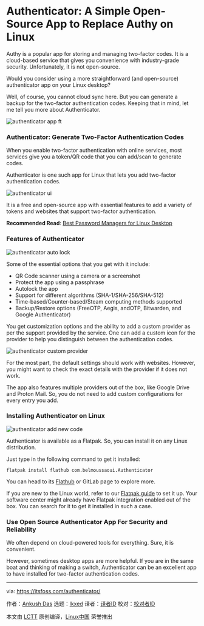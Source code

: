 [#]: subject: "Authenticator: A Simple Open-Source App to Replace Authy on Linux"
[#]: via: "https://itsfoss.com/authenticator/"
[#]: author: "Ankush Das https://itsfoss.com/author/ankush/"
[#]: collector: "lkxed"
[#]: translator: "geekpi"
[#]: reviewer: " "
[#]: publisher: " "
[#]: url: " "

Authenticator: A Simple Open-Source App to Replace Authy on Linux
======

Authy is a popular app for storing and managing two-factor codes. It is a cloud-based service that gives you convenience with industry-grade security. Unfortunately, it is not open-source.

Would you consider using a more straightforward (and open-source) authenticator app on your Linux desktop?

Well, of course, you cannot cloud sync here. But you can generate a backup for the two-factor authentication codes. Keeping that in mind, let me tell you more about Authenticator.

![authenticator app ft][1]

### Authenticator: Generate Two-Factor Authentication Codes

When you enable two-factor authentication with online services, most services give you a token/QR code that you can add/scan to generate codes.

Authenticator is one such app for Linux that lets you add two-factor authentication codes.

![authenticator ui][2]

It is a free and open-source app with essential features to add a variety of tokens and websites that support two-factor authentication.

**Recommended Read**: [Best Password Managers for Linux Desktop][3]

### Features of Authenticator

![authenticator auto lock][4]

Some of the essential options that you get with it include:

- QR Code scanner using a camera or a screenshot
- Protect the app using a passphrase
- Autolock the app
- Support for different algorithms (SHA-1/SHA-256/SHA-512)
- Time-based/Counter-based/Steam computing methods supported
- Backup/Restore options (FreeOTP, Aegis, andOTP, Bitwarden, and Google Authenticator)

You get customization options and the ability to add a custom provider as per the support provided by the service. One can add a custom icon for the provider to help you distinguish between the authentication codes.

![authenticator custom provider][5]

For the most part, the default settings should work with websites. However, you might want to check the exact details with the provider if it does not work. 

The app also features multiple providers out of the box, like Google Drive and Proton Mail. So, you do not need to add custom configurations for every entry you add.

### Installing Authenticator on Linux

![authenticator add new code][6]

Authenticator is available as a Flatpak. So, you can install it on any Linux distribution.

Just type in the following command to get it installed:

```
flatpak install flathub com.belmoussaoui.Authenticator
```

You can head to its [Flathub][7] or GitLab page to explore more.

If you are new to the Linux world, refer to our [Flatpak guide][8] to set it up. Your software center might already have Flatpak integration enabled out of the box. You can search for it to get it installed in such a case.

### Use Open Source Authenticator App For Security and Reliability

We often depend on cloud-powered tools for everything. Sure, it is convenient.

However, sometimes desktop apps are more helpful. If you are in the same boat and thinking of making a switch, Authenticator can be an excellent app to have installed for two-factor authentication codes.

--------------------------------------------------------------------------------

via: https://itsfoss.com/authenticator/

作者：[Ankush Das][a]
选题：[lkxed][b]
译者：[译者ID](https://github.com/译者ID)
校对：[校对者ID](https://github.com/校对者ID)

本文由 [LCTT](https://github.com/LCTT/TranslateProject) 原创编译，[Linux中国](https://linux.cn/) 荣誉推出

[a]: https://itsfoss.com/author/ankush/
[b]: https://github.com/lkxed
[1]: https://itsfoss.com/wp-content/uploads/2022/11/authenticator-app-ft.png
[2]: https://itsfoss.com/wp-content/uploads/2022/11/authenticator-ui.png
[3]: https://itsfoss.com/password-managers-linux/
[4]: https://itsfoss.com/wp-content/uploads/2022/11/authenticator-auto-lock.png
[5]: https://itsfoss.com/wp-content/uploads/2022/11/authenticator-custom-provider.png
[6]: https://itsfoss.com/wp-content/uploads/2022/11/authenticator-add-new-code.png
[7]: https://flathub.org/apps/details/com.belmoussaoui.Authenticator
[8]: https://itsfoss.com/flatpak-guide/
